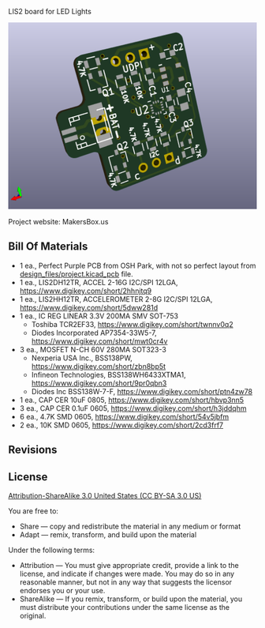 LIS2 board for LED Lights

![Image](project.png) 

Project website: MakersBox.us


Bill Of Materials
----------------
- 1 ea., Perfect Purple PCB from OSH Park, with not so perfect layout from [design_files/project.kicad_pcb](project.kicad_pcb) file.
- 1 ea., LIS2DH12TR, ACCEL 2-16G I2C/SPI 12LGA, https://www.digikey.com/short/2hhnjtq9
- 1 ea., LIS2HH12TR, ACCELEROMETER 2-8G I2C/SPI 12LGA, https://www.digikey.com/short/5dww281d
- 1 ea., IC REG LINEAR 3.3V 200MA SMV SOT-753
    - Toshiba TCR2EF33, https://www.digikey.com/short/twnnv0q2
	- Diodes Incorporated AP7354-33W5-7, https://www.digikey.com/short/mwt0cr4v
- 3 ea., MOSFET N-CH 60V 280MA SOT323-3
    - Nexperia USA Inc., BSS138PW, https://www.digikey.com/short/zbn8bp5t
    - Infineon Technologies, BSS138WH6433XTMA1, https://www.digikey.com/short/9pr0qbn3
	- Diodes Inc BSS138W-7-F, https://www.digikey.com/short/ptn4zw78 
- 1 ea., CAP CER 10uF 0805, https://www.digikey.com/short/hbvp3nn5 
- 3 ea., CAP CER 0.1uF 0605, https://www.digikey.com/short/h3jddqhm 
- 6 ea., 4.7K SMD 0605, https://www.digikey.com/short/54v5jbfm
- 2 ea., 10K SMD 0605, https://www.digikey.com/short/2cd3frf7


Revisions
------------------


License
----------------
[Attribution-ShareAlike 3.0 United States (CC BY-SA 3.0 US)](https://creativecommons.org/licenses/by-sa/3.0/us/)

You are free to:

- Share — copy and redistribute the material in any medium or format
- Adapt — remix, transform, and build upon the material

Under the following terms:

- Attribution — You must give appropriate credit, provide a link to the license, and indicate if changes were made. You may do so in any reasonable manner, but not in any way that suggests the licensor endorses you or your use.
- ShareAlike — If you remix, transform, or build upon the material, you must distribute your contributions under the same license as the original.
